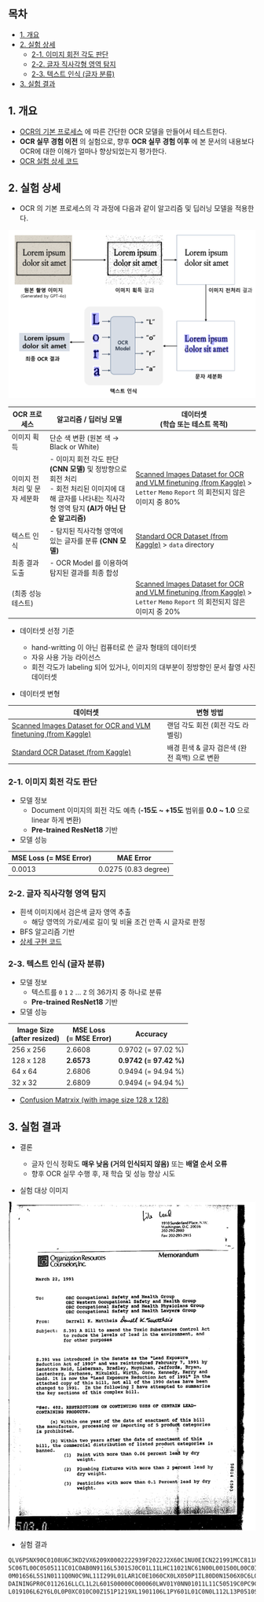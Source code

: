 ## 목차

* [1. 개요](#1-개요)
* [2. 실험 상세](#2-실험-상세)
  * [2-1. 이미지 회전 각도 판단](#2-1-이미지-회전-각도-판단)
  * [2-2. 글자 직사각형 영역 탐지](#2-2-글자-직사각형-영역-탐지)
  * [2-3. 텍스트 인식 (글자 분류)](#2-3-텍스트-인식-글자-분류)
* [3. 실험 결과](#3-실험-결과)

## 1. 개요

* [OCR의 기본 프로세스](OCR_Basics.md#2-ocr의-동작-원리) 에 따른 간단한 OCR 모델을 만들어서 테스트한다.
* **OCR 실무 경험 이전** 의 실험으로, 향후 **OCR 실무 경험 이후** 에 본 문서의 내용보다 OCR에 대한 이해가 얼마나 향상되었는지 평가한다.
* [OCR 실험 상세 코드](Special%20-%20OCR%20Experiment)

## 2. 실험 상세

* OCR 의 기본 프로세스의 각 과정에 다음과 같이 알고리즘 및 딥러닝 모델을 적용한다.

![image](images/OCR_Basic_1.PNG)

| OCR 프로세스         | 알고리즘 / 딥러닝 모델                                                                                          | 데이터셋<br>(학습 또는 테스트 목적)                                                                                                                                                                                                 |
|------------------|--------------------------------------------------------------------------------------------------------|------------------------------------------------------------------------------------------------------------------------------------------------------------------------------------------------------------------------|
| 이미지 획득           | 단순 색 변환 (원본 색 → Black or White)                                                                        |                                                                                                                                                                                                                        |
| 이미지 전처리 및 문자 세분화 | - 이미지 회전 각도 판단 **(CNN 모델)** 및 정방향으로 회전 처리<br>- 회전 처리된 이미지에 대해 글자를 나타내는 직사각형 영역 탐지 **(AI가 아닌 단순 알고리즘)** | [Scanned Images Dataset for OCR and VLM finetuning (from Kaggle)](https://www.kaggle.com/datasets/suvroo/scanned-images-dataset-for-ocr-and-vlm-finetuning) > ```Letter``` ```Memo``` ```Report``` 의 회전되지 않은 이미지 중 80% |
| 텍스트 인식           | - 탐지된 직사각형 영역에 있는 글자를 분류 **(CNN 모델)**                                                                  | [Standard OCR Dataset (from Kaggle)](https://www.kaggle.com/datasets/preatcher/standard-ocr-dataset) > ```data``` directory                                                                                            |
| 최종 결과 도출         | - OCR Model 를 이용하여 탐지된 결과를 최종 합성                                                                       |                                                                                                                                                                                                                        |
| (최종 성능 테스트)      |                                                                                                        | [Scanned Images Dataset for OCR and VLM finetuning (from Kaggle)](https://www.kaggle.com/datasets/suvroo/scanned-images-dataset-for-ocr-and-vlm-finetuning) > ```Letter``` ```Memo``` ```Report``` 의 회전되지 않은 이미지 중 20% |

* 데이터셋 선정 기준
  * hand-writting 이 아닌 컴퓨터로 쓴 글자 형태의 데이터셋
  * 자유 사용 가능 라이선스
  * 회전 각도가 labeling 되어 있거나, 이미지의 대부분이 정방향인 문서 촬영 사진 데이터셋

* 데이터셋 변형

| 데이터셋                                                                                                                                                        | 변형 방법                        |
|-------------------------------------------------------------------------------------------------------------------------------------------------------------|------------------------------|
| [Scanned Images Dataset for OCR and VLM finetuning (from Kaggle)](https://www.kaggle.com/datasets/suvroo/scanned-images-dataset-for-ocr-and-vlm-finetuning) | 랜덤 각도 회전 (회전 각도 라벨링)         |
| [Standard OCR Dataset (from Kaggle)](https://www.kaggle.com/datasets/preatcher/standard-ocr-dataset)                                                        | 배경 흰색 & 글자 검은색 (완전 흑백) 으로 변환 |

### 2-1. 이미지 회전 각도 판단

* 모델 정보
  * Document 이미지의 회전 각도 예측 (**-15도 ~ +15도** 범위를 **0.0 ~ 1.0** 으로 linear 하게 변환)
  * **Pre-trained ResNet18** 기반
* 모델 성능

| MSE Loss (= MSE Error) | MAE Error            |
|------------------------|----------------------|
| 0.0013                 | 0.0275 (0.83 degree) |

### 2-2. 글자 직사각형 영역 탐지

* 흰색 이미지에서 검은색 글자 영역 추출
  * 해당 영역의 가로/세로 길이 및 비율 조건 만족 시 글자로 판정
* BFS 알고리즘 기반
* [상세 구현 코드](Special%20-%20OCR%20Experiment/run_extract_letters.py)

### 2-3. 텍스트 인식 (글자 분류)

* 모델 정보
  * 텍스트를 ```0``` ```1``` ```2``` ... ```Z``` 의 36가지 중 하나로 분류
  * **Pre-trained ResNet18** 기반
* 모델 성능

| Image Size<br>(after resized) | MSE Loss<br>(= MSE Error) | Accuracy               |
|-------------------------------|---------------------------|------------------------|
| 256 x 256                     | 2.6608                    | 0.9702 (= 97.02 %)     |
| 128 x 128                     | **2.6573**                | **0.9742 (= 97.42 %)** |
| 64 x 64                       | 2.6806                    | 0.9494 (= 94.94 %)     |
| 32 x 32                       | 2.6809                    | 0.9494 (= 94.94 %)     |

* [Confusion Matrxix (with image size 128 x 128)](Special%20-%20OCR%20Experiment/cf_matrix_letter_classify_model.csv)

## 3. 실험 결과

* 결론
  * 글자 인식 정확도 **매우 낮음 (거의 인식되지 않음)** 또는 **배열 순서 오류**
  * 향후 OCR 실무 수행 후, 재 학습 및 성능 향상 시도

* 실험 대상 이미지

![image](Special%20-%20OCR%20Experiment/test_black_white.png)

* 실험 결과

```
QLV6PSNX90C0108U6C3KD2VX6209X0002222939F2022J2X60C1NU0EICN221991MCC811HGCL11C0QPS80L0Y0C00R0N88TCP1GQH1I1SL0VPP1C1061000N00LWP1RCC0S01G6Q16PLCHSCPL1011Y81C502C0Y1RC00008P1G61LHHQCLL0P10508L100Y8RC0800CQP111HLL11MK50D1FXL0L1ALLLC
5C06TL00C0S05111C01C0AB0N9116L5301SJ0C01L11LHC11021NC61N00L001S00L00C0I0Q6LE05090IPU0Y01E6LX00WL6S8QC5086000L01103905UCCQ151N6199176Y1FL180NQC01NI21990C60S6LNLA1R0C1QNC0B1CCNJ111M0XB1N06Y001LC0NLR00Q51110CS00N16KX8NNI1GY0XWK100C
0M016S6L5S1N0111Q0N0C9NL11I299L01LAR1C0E1060CX0LX050P1IL80D0N1506X0C6L0N1L19001910L0S11116060L1I0H11LLSYQC0P8C010LLNLL1Y1Z0I51106P0610DL10I1N911Q0L19906N01N90C11616CL10XPXLSC061C00YC10N5S00INRTX0FCENGU9E8II0C0NN8CTI0408T286CUCT8
DAININGPR0C0112616LLCL1L2L601S00000C000060LWV01Y0NN01011L11C50519C0PC9CP01N9E5HLC05LP2UX01N10MH66L1020115P1CLL6CLS6L0N0CL1C0002L10H6LL5WY211111LL10C11CC2551096LCPC0L01501N0X11LN511611C00XC0116NN081661L0660YL08N6P0C0L1L00XP111016
L019106L62Y6L0L0P0XC010C00Z151P1219XL1901106L1PY601L01C0N0L112L13P0510S1C6L0192X4W8EWWUFU941444F
```
